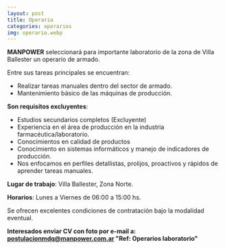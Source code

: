 ```yaml
---
layout: post
title: Operario
categories: operarios
img: operario.webp
---
```


**MANPOWER** seleccionará para importante laboratorio de la zona de Villa Ballester un operario de armado.

Entre sus tareas principales se encuentran:

- Realizar tareas manuales dentro del sector de armado.
- Mantenimiento básico de las máquinas de producción.


**Son requisitos excluyentes**:

- Estudios secundarios completos (Excluyente)
- Experiencia en el área de producción en la industria farmacéutica/laboratorio.
- Conocimientos en calidad de productos
- Conocimiento en sistemas informáticos y manejo de indicadores de producción.
- Nos enfocamos en perfiles detallistas, prolijos, proactivos y rápidos de aprender tareas manuales.

**Lugar de trabajo**: Villa Ballester, Zona Norte.

**Horarios**: Lunes a Viernes de 06:00 a 15:00 hs.

Se ofrecen excelentes condiciones de contratación bajo la modalidad eventual.
 

**Interesados enviar CV con foto por e-mail a: postulacionmdq@manpower.com.ar 
"Ref: Operarios laboratorio"**
